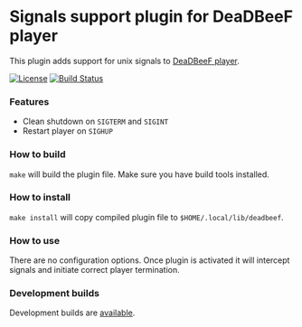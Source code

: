 # Signals support plugin for DeaDBeeF player
This plugin adds support for unix signals to [DeaDBeeF player](http://deadbeef.sourceforge.net/).

[![License](https://img.shields.io/github/license/hyperblast/ddb_signals.svg)](LICENSE)
[![Build Status](https://travis-ci.org/hyperblast/ddb_signals.svg?branch=master)](https://travis-ci.org/hyperblast/ddb_signals)

### Features
- Clean shutdown on `SIGTERM` and `SIGINT`
- Restart player on `SIGHUP`

### How to build
`make` will build the plugin file. Make sure you have build tools installed.

### How to install
`make install` will copy compiled plugin file to `$HOME/.local/lib/deadbeef`.

### How to use
There are no configuration options. Once plugin is activated it will intercept signals and initiate correct player termination.

### Development builds
Development builds are [available](https://hyperblast.org/ddb_signals/builds).
